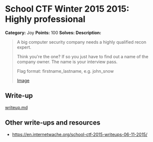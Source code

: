 # School CTF Winter 2015 2015: Highly professional

**Category:** Joy
**Points:** 100
**Solves:** 
**Description:**

> A big computer security company needs a highly qualified recon expert.
> 
> 
> Think you're the one? If so you just have to find out a name of the company owner. The name is your interview pass.
> 
> 
> Flag format: firstname_lastname, e.g. john_snow
> 
> 
> [Image](./image_779ded31b8001fccf8d241461c97d4f9f36242fa.jpg)


## Write-up

[writeup.md](./writeup.md)

## Other write-ups and resources

* <https://en.internetwache.org/school-ctf-2015-writeups-06-11-2015/>
